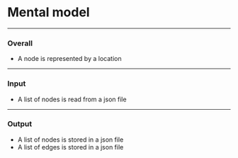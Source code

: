 # Mental model

---

### Overall
- A node is represented by a location

---

### Input
- A list of nodes is read from a json file

---

### Output
- A list of nodes is stored in a json file
- A list of edges is stored in a json file
